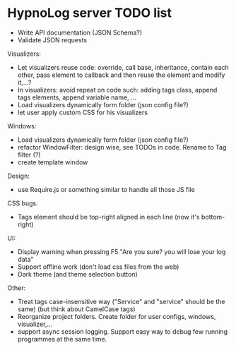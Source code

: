 HypnoLog server TODO list
================================

- Write API documentation (JSON Schema?)
- Validate JSON requests

Visualizers:
- Let visualizers reuse code: override, call base, inheritance, contain each
  other, pass element to callback and then reuse the element and modify it,...?
- In visualizers: avoid repeat on code such: adding tags class, append tags
  elements, append variable name, ... 
- Load visualizers dynamically form folder (json config file?)
- let user apply custom CSS for his visualizers

Windows:
- Load visualizers dynamically form folder (json config file?)
- refactor WindowFilter: design wise, see TODOs in code. Rename to Tag filter (?)
- create template window

Design:
- use Require.js or something similar to handle all those JS file

CSS bugs:
- Tags element should be top-right aligned in each line (now it's bottom-right)

UI:
- Display warning when pressing F5 "Are you sure? you will lose your log data"
- Support offline work (don't load css files from the web)
- Dark theme (and theme selection button)

Other:
- Treat tags case-insensitive way ("Service" and "service" should be the same) (but think about CamelCase tags)
- Reorganize project folders. Create folder for user configs, windows,
  visualizer,...
- support async session logging. Support easy way to debug few running
  programmes at the same time.


